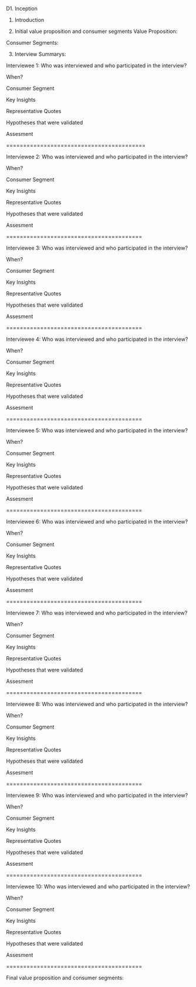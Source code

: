 D1. Inception

1. Introduction

2. Initial value proposition and consumer segments
  Value Proposition:
  
  Consumer Segments:
  
3. Interview Summarys:

Interviewee 1:
  Who was interviewed and who participated in the interview?
  
  When?
  
  Consumer Segment
  
  Key Insights
  
  Representative Quotes
  
  Hypotheses that were validated
  
  Assesment
  
  =========================================
  
  Interviewee 2:
  Who was interviewed and who participated in the interview?
  
  When?
  
  Consumer Segment
  
  Key Insights
  
  Representative Quotes
  
  Hypotheses that were validated
  
  Assesment
  
  ========================================
    
  Interviewee 3:
  Who was interviewed and who participated in the interview?
  
  When?
  
  Consumer Segment
  
  Key Insights
  
  Representative Quotes
  
  Hypotheses that were validated
  
  Assesment
  
  ========================================
    
  Interviewee 4:
  Who was interviewed and who participated in the interview?
  
  When?
  
  Consumer Segment
  
  Key Insights
  
  Representative Quotes
  
  Hypotheses that were validated
  
  Assesment
  
  ========================================
    
  Interviewee 5:
  Who was interviewed and who participated in the interview?
  
  When?
  
  Consumer Segment
  
  Key Insights
  
  Representative Quotes
  
  Hypotheses that were validated
  
  Assesment
  
  ========================================
    
  Interviewee 6:
  Who was interviewed and who participated in the interview?
  
  When?
  
  Consumer Segment
  
  Key Insights
  
  Representative Quotes
  
  Hypotheses that were validated
  
  Assesment
  
  ========================================
    
  Interviewee 7:
  Who was interviewed and who participated in the interview?
  
  When?
  
  Consumer Segment
  
  Key Insights
  
  Representative Quotes
  
  Hypotheses that were validated
  
  Assesment
  
  ========================================
    
  Interviewee 8:
  Who was interviewed and who participated in the interview?
  
  When?
  
  Consumer Segment
  
  Key Insights
  
  Representative Quotes
  
  Hypotheses that were validated
  
  Assesment
  
  ========================================
    
  Interviewee 9:
  Who was interviewed and who participated in the interview?
  
  When?
  
  Consumer Segment
  
  Key Insights
  
  Representative Quotes
  
  Hypotheses that were validated
  
  Assesment
  
  ========================================
    
  Interviewee 10:
  Who was interviewed and who participated in the interview?
  
  When?
  
  Consumer Segment
  
  Key Insights
  
  Representative Quotes
  
  Hypotheses that were validated
  
  Assesment
  
  ========================================
  
  Final value proposition and consumer segments:
 
